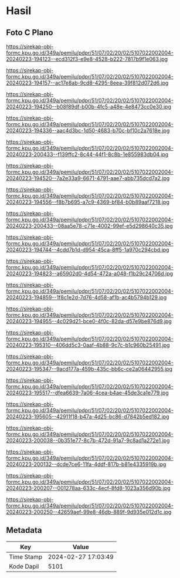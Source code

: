 # Hasil

## Foto C Plano

https://sirekap-obj-formc.kpu.go.id/349a/pemilu/pdpr/51/07/02/20/02/5107022002004-20240223-194123--ecd312f3-e9e8-4528-b222-7817b9f1e063.jpg

https://sirekap-obj-formc.kpu.go.id/349a/pemilu/pdpr/51/07/02/20/02/5107022002004-20240223-194157--ac17e8ab-9cd8-4295-8eea-39f812d072d6.jpg

https://sirekap-obj-formc.kpu.go.id/349a/pemilu/pdpr/51/07/02/20/02/5107022002004-20240223-194250--b08f89df-b00b-4fc5-a48e-4e8473cc0e30.jpg

https://sirekap-obj-formc.kpu.go.id/349a/pemilu/pdpr/51/07/02/20/02/5107022002004-20240223-194336--aac4d3bc-1d50-4683-b70c-bf10c2a7618e.jpg

https://sirekap-obj-formc.kpu.go.id/349a/pemilu/pdpr/51/07/02/20/02/5107022002004-20240223-200433--f139ffc2-8c44-44f1-8c8b-1e855983db04.jpg

https://sirekap-obj-formc.kpu.go.id/349a/pemilu/pdpr/51/07/02/20/02/5107022002004-20240223-194520--7a2e33a9-6671-4791-aae7-abb735dcd7a2.jpg

https://sirekap-obj-formc.kpu.go.id/349a/pemilu/pdpr/51/07/02/20/02/5107022002004-20240223-194556--f8b7b695-a7c9-4369-bf84-b0b89aaf7218.jpg

https://sirekap-obj-formc.kpu.go.id/349a/pemilu/pdpr/51/07/02/20/02/5107022002004-20240223-200433--08aa5e78-c71e-4002-99ef-e5d298640c35.jpg

https://sirekap-obj-formc.kpu.go.id/349a/pemilu/pdpr/51/07/02/20/02/5107022002004-20240223-194744--4cdd7b1d-d954-45ca-8ff5-1a970c294cbd.jpg

https://sirekap-obj-formc.kpu.go.id/349a/pemilu/pdpr/51/07/02/20/02/5107022002004-20240223-194823--a65902d0-4d54-472a-a048-f1b29c24706d.jpg

https://sirekap-obj-formc.kpu.go.id/349a/pemilu/pdpr/51/07/02/20/02/5107022002004-20240223-194859--1f8c1e2d-7d76-4d58-af1b-ac4b5794b129.jpg

https://sirekap-obj-formc.kpu.go.id/349a/pemilu/pdpr/51/07/02/20/02/5107022002004-20240223-194955--4c029d21-bce0-4f0c-82da-d57e9be876d9.jpg

https://sirekap-obj-formc.kpu.go.id/349a/pemilu/pdpr/51/07/02/20/02/5107022002004-20240223-195310--406dd5c3-0aaf-4b88-9c7c-b1c960b25491.jpg

https://sirekap-obj-formc.kpu.go.id/349a/pemilu/pdpr/51/07/02/20/02/5107022002004-20240223-195347--9acd177a-459b-435c-bb6c-ce2a06442955.jpg

https://sirekap-obj-formc.kpu.go.id/349a/pemilu/pdpr/51/07/02/20/02/5107022002004-20240223-195517--dfea6639-7a06-4cea-b4ae-45de3ca1e779.jpg

https://sirekap-obj-formc.kpu.go.id/349a/pemilu/pdpr/51/07/02/20/02/5107022002004-20240223-195605--42911f18-b47a-4d25-bc86-d7842b5ed182.jpg

https://sirekap-obj-formc.kpu.go.id/349a/pemilu/pdpr/51/07/02/20/02/5107022002004-20240223-200038--0b351e77-8c7b-472d-91a7-9c8ad1a272e1.jpg

https://sirekap-obj-formc.kpu.go.id/349a/pemilu/pdpr/51/07/02/20/02/5107022002004-20240223-200132--dcde7ce6-11fa-4ddf-817b-b81e4335919b.jpg

https://sirekap-obj-formc.kpu.go.id/349a/pemilu/pdpr/51/07/02/20/02/5107022002004-20240223-200207--001278aa-633c-4ecf-8fd8-1023a356d90b.jpg

https://sirekap-obj-formc.kpu.go.id/349a/pemilu/pdpr/51/07/02/20/02/5107022002004-20240223-200250--42659aef-99e8-46db-889f-9d935e012d1c.jpg


## Metadata

| Key        | Value               |
| ---------- | ------------------- |
| Time Stamp | 2024-02-27 17:03:49 |
| Kode Dapil | 5101                |



